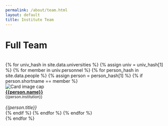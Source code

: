```yaml
---
permalink: /about/team.html
layout: default
title: Institute Team
---
```


<h1>Full Team</h1><br>

<div class="container-fluid">
<div class="row">
{% for univ_hash in site.data.universities %}
{% assign univ = univ_hash[1] %}
  {% for member in univ.personnel  %}
     {% for person_hash in site.data.people %}
       {% assign person = person_hash[1] %}
       {% if person.shortname == member %}
       <div class="card" style="width: 12rem;">
         <img class="card-img-top" src="{{person.photo}}" alt="Card image cap">
         <div class="card-body d-flex flex-column">
         <div class="card-text">
         <b><a href="{{person.website}}">{{person.name}}</a></b><br>
         <small>{{person.institution}}</small><br><br>
         </div>
         <div class="card-text mt-auto"><i>{{person.title}}</i><br></div>
         </div>
       </div>
       {% endif %}
       {% endfor %}
  {% endfor %}
  <br>
{% endfor %}
</div>
</div>

